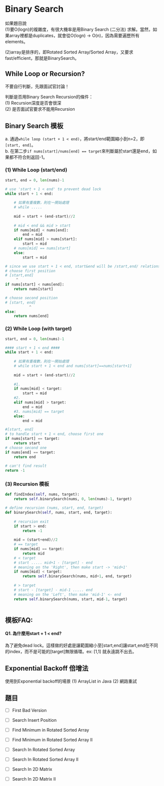 # Binary Search

如果題目說  
\(1\)要O\(logn\)的複雜度，有很大機率是用Binary Search \(二分法\) 求解。當然，如果array裡都是duplicates，就會從O\(logn\) -&gt; O\(n\)，因為需要遍歷所有elements。

\(2\)array是排序的，即Rotated Sorted Array/Sorted Array，又要求fast/efficient，那就是BinarySearch。

## While Loop or Recursion?

不要自行判斷，先跟面試官討論！

判斷是否用Binary Search Recursion的條件：  
\(1\) Recursion深度是否會很深  
\(2\) 是否面試官要求不能用Recursion

## Binary Search 模板

a. 通過`while loop (start + 1 < end)`，將start/end範圍縮小到n=2，即`[start, end]`。  
b. 在第二步`if nums[start]/nums[end] == target`來判斷屬於start還是end，如果都不符合則返回-1。 

### \(1\) While Loop \(start/end\)

```python
start, end = 0, len(nums)-1

# use 'start + 1 < end' to prevent dead lock
while start + 1 < end:
    
    # 如果有重複數，則在一開始處理
    # while .....
    
    mid = start + (end-start)//2
    
    # mid < end && mid > start
    if nums[mid] < nums[end]:
        end = mid
    elif nums[mid] > nums[start]:
        start = mid
    # nums[mid] == nums[start]
    else: 
        start = mid

# since we use start + 1 < end, start&end will be /start,end/ relationship.
# choose first position
# [start,end] 
     ^
if nums[start] < nums[end]:
    return nums[start]

# choose second position
# [start, end]
           ^
else:
    return nums[end]
```

### \(2\) While Loop \(with target\)

```python
start, end = 0, len(nums)-1

#### start + 1 < end ####
while start + 1 < end:
    
    # 如果有重複數，則在一開始處理
    # while start + 1 < end and nums[start]==nums[start+1]
    
    mid = start + (end-start)//2
    
    #1.
    if nums[mid] < target:
        start = mid
    #2.
    elif nums[mid] > target:
        end = mid
    #3. nums[mid] == target
    else: 
        end = mid

#[start, end]
# to handle start + 1 < end, choose first one
if nums[start] == target:
    return start
# choose second one
if nums[end] == target:
    return end
    
# can't find result
return -1
```

### \(3\) Recursion 模板

```python
def findIndex(self, nums, target):
    return self.binarySearch(nums, 0, len(nums)-1, target)

# define recursion (nums, start, end, target)
def binarySearch(self, nums, start, end, target):
    
    # recursion exit
    if start > end:
        return -1
    
    mid = (start+end)//2
    # == target
    if nums[mid] == target:
        return mid
    # < target
    # start ..... mid+1 - [target] - end
    # meaning on the 'Right', then make start -> 'mid+1'
    if nums[mid] < target:
        return self.binarySearch(nums, mid+1, end, target)
        
    # > target
    # start - [target] - mid-1 ..... end
    # meaning on the 'Left', then make 'mid-1' <- end 
    return self.binarySearch(nums, start, mid-1, target)
        
```

## 模板FAQ:

#### Q1. 為什麼用start + 1 &lt; end? 

為了避免dead lock。這樣做的好處是讓範圍縮小至\[start,end\]讓start,end在不同的index，而不是可能的\[target\]無限循環。ex: \[1,1\] 就永遠跳不出去。

## Exponential Backoff 倍增法

使用到Exponential backoff的場景 \(1\) ArrayList in Java \(2\) 網路重試

## 題目

* [ ] First Bad Version
* [ ] Search Insert Position
* [ ] Find Minimum in Rotated Sorted Array
* [ ] Find Minimum in Rotated Sorted Array II
* [ ] Search In Rotated Sorted Array
* [ ] Search In Rotated Sorted Array II
* [ ] Search In 2D Matrix
* [ ] Search In 2D Matrix II



